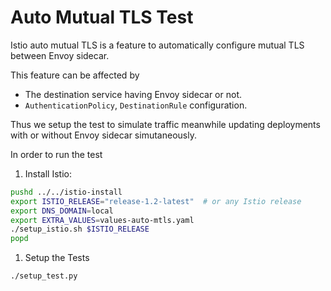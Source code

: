 # Auto Mutual TLS Test

Istio auto mutual TLS is a feature to automatically configure mutual TLS between Envoy sidecar.

This feature can be affected by

- The destination service having Envoy sidecar or not.
- `AuthenticationPolicy`, `DestinationRule` configuration.

Thus we setup the test to simulate traffic meanwhile updating deployments with or without Envoy
sidecar simutaneously.

In order to run the test

1. Install Istio:

```bash
pushd ../../istio-install
export ISTIO_RELEASE="release-1.2-latest"  # or any Istio release
export DNS_DOMAIN=local
export EXTRA_VALUES=values-auto-mtls.yaml
./setup_istio.sh $ISTIO_RELEASE
popd
```

1. Setup the Tests

```bash
./setup_test.py
```
